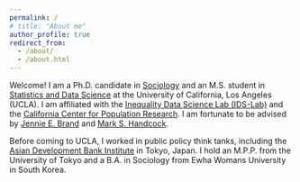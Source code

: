 ```yaml
---
permalink: /
# title: "About me"
author_profile: true
redirect_from: 
  - /about/
  - /about.html
---
```

Welcome! I am a Ph.D. candidate in [Sociology](https://soc.ucla.edu/) and an M.S. student in [Statistics and Data Science](https://statistics.ucla.edu/) at the University of California, Los Angeles (UCLA). I am affiliated with the [Inequality Data Science Lab (IDS-Lab)](https://www.inequalitydatasciencelab.org/) and the [California Center for Population Research](https://ccpr.ucla.edu/). I am fortunate to be advised by [Jennie E. Brand](https://www.profjenniebrand.com/) and [Mark S. Handcock](https://handcock.github.io/).

Before coming to UCLA, I worked in public policy think tanks, including the [Asian Development Bank Institute](https://www.adb.org/adbi/main) in Tokyo, Japan. I hold an M.P.P. from the University of Tokyo and a B.A. in Sociology from Ewha Womans University in South Korea.

